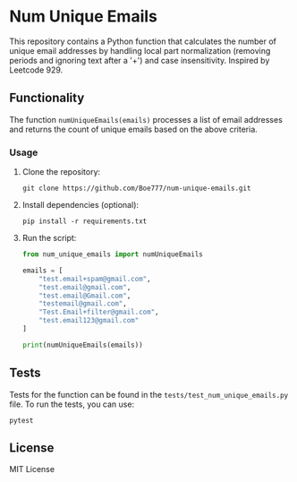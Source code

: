 
# Num Unique Emails

This repository contains a Python function that calculates the number of unique email addresses by handling local part normalization (removing periods and ignoring text after a '+') and case insensitivity. Inspired by Leetcode 929.

## Functionality

The function `numUniqueEmails(emails)` processes a list of email addresses and returns the count of unique emails based on the above criteria.

### Usage

1. Clone the repository:
   ```
   git clone https://github.com/Boe777/num-unique-emails.git
   ```
    
2. Install dependencies (optional):
   ```
   pip install -r requirements.txt
   ```

3. Run the script:
   ```python
   from num_unique_emails import numUniqueEmails

   emails = [
       "test.email+spam@gmail.com",
       "test.email@gmail.com",
       "test.email@Gmail.com",
       "testemail@gmail.com",
       "Test.Email+filter@gmail.com",
       "test.email123@gmail.com"
   ]

   print(numUniqueEmails(emails))
   ```

## Tests

Tests for the function can be found in the `tests/test_num_unique_emails.py` file. To run the tests, you can use:

```
pytest
```

## License

MIT License
